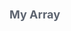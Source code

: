 <div class="attributesKit">
    <div style="padding-bottom:10px;" data-radium="true">
        <h1 style="font-family:-apple-system, BlinkMacSystemFont, &#x27;Segoe UI&#x27;, Helvetica, Arial, sans-serif, &#x27;Apple Color Emoji&#x27;, &#x27;Segoe UI Emoji&#x27;, &#x27;Segoe UI Symbol&#x27;;font-size:18px;color:#5D6470;" data-radium="true">My Array</h1>
    </div>
    <style>
        .attributesKit p {
            margin-bottom: 4px;
            font-family: -apple-system, BlinkMacSystemFont, 'Segoe UI', Helvetica, Arial, sans-serif, 'Apple Color Emoji', 'Segoe UI Emoji', 'Segoe UI Symbol';
            font-size: 14px;
            color: #8A93A3;
            line-height: 21px;
            font-weight: regular;
        }

        .attributesKit p:last-child {
            margin-bottom: 0px;
        }

        .attributesKit ul {
            margin-left: 20px;
        }

        .attributesKit a {
            color: #747E8E;
            text-decoration: none;
            border-bottom: 1px solid #DCE0E8;
        }

        .attributesKit a:hover {
            border-bottom: none;
        }
    </style>
    <div style="width:100%;height:auto;display:flex;flex-direction:row;flex-wrap:no-wrap;justify-content:flex-start;align-items:stretch;position:relative;">
        <div style="height:auto;width:100%;display:-webkit-box;display:-moz-box;display:-ms-flexbox;display:-webkit-flex;display:flex;-webkit-flex-direction:column;-ms-flex-direction:column;flex-direction:column;-webkit-flex-wrap:no-wrap;-ms-flex-wrap:no-wrap;flex-wrap:no-wrap;-webkit-justify-content:flex-start;justify-content:flex-start;-webkit-align-items:flex-start;align-items:flex-start;-webkit-box-orient:vertical;-webkit-box-direction:normal;-webkit-box-lines:no-wrap;-ms-flex-pack:start;-webkit-box-pack:start;-ms-flex-align:start;-webkit-box-align:start;"
            data-radium="true">
            <div style="width:100%;height:5px;display:flex;flex-direction:row;flex-wrap:no-wrap;justify-content:flex-start;align-items:stretch;position:relative;border:1px solid #E8EBEE;border-bottom:none;background-color:#E8EBEE;"></div>
            <div style="width:100%;height:auto;border:1px solid #E8EBEE;" data-radium="true">
                <div style="width:100%;height:auto;display:flex;flex-direction:row;flex-wrap:no-wrap;justify-content:flex-start;align-items:stretch;position:relative;border-bottom:none;padding-top:8px;padding-bottom:8px;"><span style="position:absolute;top:8px;right:8px;font-family:SFMono-Regular, Consolas, &#x27;Liberation Mono&#x27;, Menlo, Courier, monospace;font-size:13px;color:#8A93A3;opacity:0.56;" data-radium="true">0</span>
                    <div style="height:auto;width:100%;display:-webkit-box;display:-moz-box;display:-ms-flexbox;display:-webkit-flex;display:flex;-webkit-flex-direction:column;-ms-flex-direction:column;flex-direction:column;-webkit-flex-wrap:no-wrap;-ms-flex-wrap:no-wrap;flex-wrap:no-wrap;-webkit-justify-content:flex-start;justify-content:flex-start;-webkit-align-items:flex-start;align-items:flex-start;padding-left:10px;padding-right:10px;-webkit-box-orient:vertical;-webkit-box-direction:normal;-webkit-box-lines:no-wrap;-ms-flex-pack:start;-webkit-box-pack:start;-ms-flex-align:start;-webkit-box-align:start;"
                        data-radium="true">
                        <div style="width:100%;height:auto;display:flex;flex-direction:row;flex-wrap:no-wrap;justify-content:flex-start;align-items:stretch;position:relative;">
                            <div data-radium="true">
                                <div style="font-family:-apple-system, BlinkMacSystemFont, &#x27;Segoe UI&#x27;, Helvetica, Arial, sans-serif, &#x27;Apple Color Emoji&#x27;, &#x27;Segoe UI Emoji&#x27;, &#x27;Segoe UI Symbol&#x27;;font-size:13px;color:#8A93A3;line-height:150%;font-weight:regular;"
                                    data-radium="true">
                                    <p>Lorem ipsum dolor sit amet, consectetur adipiscing elit. Nunc tincidunt auctor erat nec vulputate. Donec ut urna urna. Phasellus nisl dolor, posuere non placerat a, efficitur nec elit. Cras mattis nulla et volutpat
                                        ullamcorper.</p>
                                    <p>Donec posuere ipsum at est egestas tempus. Nullam sed interdum eros. Proin accumsan sodales sodales. Nam consequat convallis augue vitae pretium. Maecenas quis orci fringilla ex interdum vestibulum non sed odio.</p>
                                    <ul>
                                        <li>
                                            <p>Lorem ipsum dolor sit amet, consectetur adipiscing elit</p>
                                        </li>
                                        <li>
                                            <p>Duis malesuada velit id nunc porttitor, id interdum eros blandit</p>
                                        </li>
                                        <li>
                                            <p>Pellentesque ut dui a libero varius ultrices at vel nunc</p>
                                        </li>
                                    </ul>
                                    <p>Curabitur iaculis commodo finibus. Praesent suscipit velit ante, quis bibendum felis molestie vel. Nam ornare enim vitae est bibendum rhoncus. Donec et libero vel mi vehicula varius.</p>
                                    <ul>
                                        <li>
                                            <p>Lorem</p>
                                        </li>
                                        <li>
                                            <p>Duis</p>
                                        </li>
                                        <li>
                                            <p>Pellentesque</p>
                                        </li>
                                    </ul>
                                </div>
                            </div>
                        </div>
                        <div style="width:100%;height:auto;display:flex;flex-direction:row;flex-wrap:no-wrap;justify-content:flex-start;align-items:stretch;position:relative;">
                            <div style="width:100%;height:auto;display:flex;flex-direction:row;flex-wrap:no-wrap;justify-content:flex-start;align-items:stretch;position:relative;">
                                <div style="height:auto;width:100%;display:-webkit-box;display:-moz-box;display:-ms-flexbox;display:-webkit-flex;display:flex;-webkit-flex-direction:column;-ms-flex-direction:column;flex-direction:column;-webkit-flex-wrap:no-wrap;-ms-flex-wrap:no-wrap;flex-wrap:no-wrap;-webkit-justify-content:flex-start;justify-content:flex-start;-webkit-align-items:flex-start;align-items:flex-start;-webkit-box-orient:vertical;-webkit-box-direction:normal;-webkit-box-lines:no-wrap;-ms-flex-pack:start;-webkit-box-pack:start;-ms-flex-align:start;-webkit-box-align:start;"
                                    data-radium="true">
                                    <div style="width:100%;height:5px;display:flex;flex-direction:row;flex-wrap:no-wrap;justify-content:flex-start;align-items:stretch;position:relative;border:1px solid #E8EBEE;border-bottom:none;background-color:#E8EBEE;"></div>
                                    <div style="width:100%;height:auto;border:1px solid #E8EBEE;" data-radium="true">
                                        <div style="width:100%;height:auto;display:flex;flex-direction:row;flex-wrap:no-wrap;justify-content:flex-start;align-items:stretch;position:relative;border-bottom:1px solid #E8EBEE;padding-top:8px;padding-bottom:8px;"><span style="position:absolute;top:8px;right:8px;font-family:SFMono-Regular, Consolas, &#x27;Liberation Mono&#x27;, Menlo, Courier, monospace;font-size:13px;color:#8A93A3;opacity:0.56;" data-radium="true">0</span>
                                            <div
                                                style="height:auto;width:100%;display:-webkit-box;display:-moz-box;display:-ms-flexbox;display:-webkit-flex;display:flex;-webkit-flex-direction:column;-ms-flex-direction:column;flex-direction:column;-webkit-flex-wrap:no-wrap;-ms-flex-wrap:no-wrap;flex-wrap:no-wrap;-webkit-justify-content:flex-start;justify-content:flex-start;-webkit-align-items:flex-start;align-items:flex-start;padding-left:8px;-webkit-box-orient:vertical;-webkit-box-direction:normal;-webkit-box-lines:no-wrap;-ms-flex-pack:start;-webkit-box-pack:start;-ms-flex-align:start;-webkit-box-align:start;"
                                                data-radium="true">
                                                <div style="width:100%;height:auto;display:flex;flex-direction:row;flex-wrap:no-wrap;justify-content:flex-start;align-items:stretch;position:relative;">
                                                    <div style="height:auto;width:100%;display:-webkit-box;display:-moz-box;display:-ms-flexbox;display:-webkit-flex;display:flex;-webkit-flex-direction:column;-ms-flex-direction:column;flex-direction:column;-webkit-flex-wrap:no-wrap;-ms-flex-wrap:no-wrap;flex-wrap:no-wrap;-webkit-justify-content:flex-start;justify-content:flex-start;-webkit-align-items:flex-start;align-items:flex-start;-webkit-box-orient:vertical;-webkit-box-direction:normal;-webkit-box-lines:no-wrap;-ms-flex-pack:start;-webkit-box-pack:start;-ms-flex-align:start;-webkit-box-align:start;"
                                                        data-radium="true">
                                                        <div style="width:auto;height:auto;margin-top:0px;margin-bottom:0px;margin-left:0px;margin-right:0px;font-weight:600;background-color:#F0F1F4;border-radius:3px;padding-top:4px;padding-bottom:4px;padding-left:8px;padding-right:8px;font-family:-apple-system, BlinkMacSystemFont, &#x27;Segoe UI&#x27;, Helvetica, Arial, sans-serif, &#x27;Apple Color Emoji&#x27;, &#x27;Segoe UI Emoji&#x27;, &#x27;Segoe UI Symbol&#x27;;font-size:13px;line-height:13px;color:#5D6470;word-break:break-word;"
                                                            data-radium="true">Lorem</div>
                                                    </div>
                                                    <div style="height:auto;width:100%;display:-webkit-box;display:-moz-box;display:-ms-flexbox;display:-webkit-flex;display:flex;-webkit-flex-direction:column;-ms-flex-direction:column;flex-direction:column;-webkit-flex-wrap:no-wrap;-ms-flex-wrap:no-wrap;flex-wrap:no-wrap;-webkit-justify-content:center;justify-content:center;-webkit-align-items:flex-start;align-items:flex-start;-webkit-box-orient:vertical;-webkit-box-direction:normal;-webkit-box-lines:no-wrap;-ms-flex-pack:center;-webkit-box-pack:center;-ms-flex-align:start;-webkit-box-align:start;"
                                                        data-radium="true">
                                                        <div style="width:100%;font-family:SFMono-Regular, Consolas, &#x27;Liberation Mono&#x27;, Menlo, Courier, monospace;font-weight:regular;font-size:13px;color:#8A93A3;line-height:13px;margin-bottom:0px;"
                                                            data-radium="true">string</div>
                                                    </div>
                                                </div>
                                        </div>
                                    </div>
                                    <div style="width:100%;height:auto;display:flex;flex-direction:row;flex-wrap:no-wrap;justify-content:flex-start;align-items:stretch;position:relative;border-bottom:1px solid #E8EBEE;padding-top:8px;padding-bottom:8px;"><span style="position:absolute;top:8px;right:8px;font-family:SFMono-Regular, Consolas, &#x27;Liberation Mono&#x27;, Menlo, Courier, monospace;font-size:13px;color:#8A93A3;opacity:0.56;" data-radium="true">1</span>
                                        <div
                                            style="height:auto;width:100%;display:-webkit-box;display:-moz-box;display:-ms-flexbox;display:-webkit-flex;display:flex;-webkit-flex-direction:column;-ms-flex-direction:column;flex-direction:column;-webkit-flex-wrap:no-wrap;-ms-flex-wrap:no-wrap;flex-wrap:no-wrap;-webkit-justify-content:flex-start;justify-content:flex-start;-webkit-align-items:flex-start;align-items:flex-start;padding-left:8px;-webkit-box-orient:vertical;-webkit-box-direction:normal;-webkit-box-lines:no-wrap;-ms-flex-pack:start;-webkit-box-pack:start;-ms-flex-align:start;-webkit-box-align:start;"
                                            data-radium="true">
                                            <div style="width:100%;height:auto;display:flex;flex-direction:row;flex-wrap:no-wrap;justify-content:flex-start;align-items:stretch;position:relative;">
                                                <div style="height:auto;width:100%;display:-webkit-box;display:-moz-box;display:-ms-flexbox;display:-webkit-flex;display:flex;-webkit-flex-direction:column;-ms-flex-direction:column;flex-direction:column;-webkit-flex-wrap:no-wrap;-ms-flex-wrap:no-wrap;flex-wrap:no-wrap;-webkit-justify-content:flex-start;justify-content:flex-start;-webkit-align-items:flex-start;align-items:flex-start;-webkit-box-orient:vertical;-webkit-box-direction:normal;-webkit-box-lines:no-wrap;-ms-flex-pack:start;-webkit-box-pack:start;-ms-flex-align:start;-webkit-box-align:start;"
                                                    data-radium="true">
                                                    <div style="width:auto;height:auto;margin-top:0px;margin-bottom:0px;margin-left:0px;margin-right:0px;font-weight:600;background-color:#F0F1F4;border-radius:3px;padding-top:4px;padding-bottom:4px;padding-left:8px;padding-right:8px;font-family:-apple-system, BlinkMacSystemFont, &#x27;Segoe UI&#x27;, Helvetica, Arial, sans-serif, &#x27;Apple Color Emoji&#x27;, &#x27;Segoe UI Emoji&#x27;, &#x27;Segoe UI Symbol&#x27;;font-size:13px;line-height:13px;color:#5D6470;word-break:break-word;"
                                                        data-radium="true">Ipsum</div>
                                                </div>
                                                <div style="height:auto;width:100%;display:-webkit-box;display:-moz-box;display:-ms-flexbox;display:-webkit-flex;display:flex;-webkit-flex-direction:column;-ms-flex-direction:column;flex-direction:column;-webkit-flex-wrap:no-wrap;-ms-flex-wrap:no-wrap;flex-wrap:no-wrap;-webkit-justify-content:center;justify-content:center;-webkit-align-items:flex-start;align-items:flex-start;-webkit-box-orient:vertical;-webkit-box-direction:normal;-webkit-box-lines:no-wrap;-ms-flex-pack:center;-webkit-box-pack:center;-ms-flex-align:start;-webkit-box-align:start;"
                                                    data-radium="true">
                                                    <div style="width:100%;font-family:SFMono-Regular, Consolas, &#x27;Liberation Mono&#x27;, Menlo, Courier, monospace;font-weight:regular;font-size:13px;color:#8A93A3;line-height:13px;margin-bottom:0px;" data-radium="true">string</div>
                                                </div>
                                            </div>
                                    </div>
                                </div>
                                <div style="width:100%;height:auto;display:flex;flex-direction:row;flex-wrap:no-wrap;justify-content:flex-start;align-items:stretch;position:relative;border-bottom:1px solid #E8EBEE;padding-top:8px;padding-bottom:8px;"><span style="position:absolute;top:8px;right:8px;font-family:SFMono-Regular, Consolas, &#x27;Liberation Mono&#x27;, Menlo, Courier, monospace;font-size:13px;color:#8A93A3;opacity:0.56;" data-radium="true">2</span>
                                    <div style="height:auto;width:100%;display:-webkit-box;display:-moz-box;display:-ms-flexbox;display:-webkit-flex;display:flex;-webkit-flex-direction:column;-ms-flex-direction:column;flex-direction:column;-webkit-flex-wrap:no-wrap;-ms-flex-wrap:no-wrap;flex-wrap:no-wrap;-webkit-justify-content:flex-start;justify-content:flex-start;-webkit-align-items:flex-start;align-items:flex-start;padding-left:8px;-webkit-box-orient:vertical;-webkit-box-direction:normal;-webkit-box-lines:no-wrap;-ms-flex-pack:start;-webkit-box-pack:start;-ms-flex-align:start;-webkit-box-align:start;"
                                        data-radium="true">
                                        <div style="width:100%;height:auto;display:flex;flex-direction:row;flex-wrap:no-wrap;justify-content:flex-start;align-items:stretch;position:relative;">
                                            <div style="height:auto;width:100%;display:-webkit-box;display:-moz-box;display:-ms-flexbox;display:-webkit-flex;display:flex;-webkit-flex-direction:column;-ms-flex-direction:column;flex-direction:column;-webkit-flex-wrap:no-wrap;-ms-flex-wrap:no-wrap;flex-wrap:no-wrap;-webkit-justify-content:flex-start;justify-content:flex-start;-webkit-align-items:flex-start;align-items:flex-start;-webkit-box-orient:vertical;-webkit-box-direction:normal;-webkit-box-lines:no-wrap;-ms-flex-pack:start;-webkit-box-pack:start;-ms-flex-align:start;-webkit-box-align:start;"
                                                data-radium="true">
                                                <div style="width:auto;height:auto;margin-top:0px;margin-bottom:0px;margin-left:0px;margin-right:0px;font-weight:600;background-color:#F0F1F4;border-radius:3px;padding-top:4px;padding-bottom:4px;padding-left:8px;padding-right:8px;font-family:-apple-system, BlinkMacSystemFont, &#x27;Segoe UI&#x27;, Helvetica, Arial, sans-serif, &#x27;Apple Color Emoji&#x27;, &#x27;Segoe UI Emoji&#x27;, &#x27;Segoe UI Symbol&#x27;;font-size:13px;line-height:13px;color:#5D6470;word-break:break-word;"
                                                    data-radium="true">Dolor</div>
                                            </div>
                                            <div style="height:auto;width:100%;display:-webkit-box;display:-moz-box;display:-ms-flexbox;display:-webkit-flex;display:flex;-webkit-flex-direction:column;-ms-flex-direction:column;flex-direction:column;-webkit-flex-wrap:no-wrap;-ms-flex-wrap:no-wrap;flex-wrap:no-wrap;-webkit-justify-content:center;justify-content:center;-webkit-align-items:flex-start;align-items:flex-start;-webkit-box-orient:vertical;-webkit-box-direction:normal;-webkit-box-lines:no-wrap;-ms-flex-pack:center;-webkit-box-pack:center;-ms-flex-align:start;-webkit-box-align:start;"
                                                data-radium="true">
                                                <div style="width:100%;font-family:SFMono-Regular, Consolas, &#x27;Liberation Mono&#x27;, Menlo, Courier, monospace;font-weight:regular;font-size:13px;color:#8A93A3;line-height:13px;margin-bottom:0px;" data-radium="true">string</div>
                                            </div>
                                        </div>
                                    </div>
                                </div>
                                <div style="width:100%;height:auto;display:flex;flex-direction:row;flex-wrap:no-wrap;justify-content:flex-start;align-items:stretch;position:relative;border-bottom:none;padding-top:8px;padding-bottom:8px;"><span style="position:absolute;top:8px;right:8px;font-family:SFMono-Regular, Consolas, &#x27;Liberation Mono&#x27;, Menlo, Courier, monospace;font-size:13px;color:#8A93A3;opacity:0.56;" data-radium="true">3</span>
                                    <div style="height:auto;width:100%;display:-webkit-box;display:-moz-box;display:-ms-flexbox;display:-webkit-flex;display:flex;-webkit-flex-direction:column;-ms-flex-direction:column;flex-direction:column;-webkit-flex-wrap:no-wrap;-ms-flex-wrap:no-wrap;flex-wrap:no-wrap;-webkit-justify-content:flex-start;justify-content:flex-start;-webkit-align-items:flex-start;align-items:flex-start;padding-left:8px;-webkit-box-orient:vertical;-webkit-box-direction:normal;-webkit-box-lines:no-wrap;-ms-flex-pack:start;-webkit-box-pack:start;-ms-flex-align:start;-webkit-box-align:start;"
                                        data-radium="true">
                                        <div style="width:100%;height:auto;display:flex;flex-direction:row;flex-wrap:no-wrap;justify-content:flex-start;align-items:stretch;position:relative;">
                                            <div style="height:auto;width:100%;display:-webkit-box;display:-moz-box;display:-ms-flexbox;display:-webkit-flex;display:flex;-webkit-flex-direction:column;-ms-flex-direction:column;flex-direction:column;-webkit-flex-wrap:no-wrap;-ms-flex-wrap:no-wrap;flex-wrap:no-wrap;-webkit-justify-content:flex-start;justify-content:flex-start;-webkit-align-items:flex-start;align-items:flex-start;-webkit-box-orient:vertical;-webkit-box-direction:normal;-webkit-box-lines:no-wrap;-ms-flex-pack:start;-webkit-box-pack:start;-ms-flex-align:start;-webkit-box-align:start;"
                                                data-radium="true">
                                                <div style="width:auto;height:auto;margin-top:0px;margin-bottom:0px;margin-left:0px;margin-right:0px;font-weight:600;background-color:#F0F1F4;border-radius:3px;padding-top:4px;padding-bottom:4px;padding-left:8px;padding-right:8px;font-family:-apple-system, BlinkMacSystemFont, &#x27;Segoe UI&#x27;, Helvetica, Arial, sans-serif, &#x27;Apple Color Emoji&#x27;, &#x27;Segoe UI Emoji&#x27;, &#x27;Segoe UI Symbol&#x27;;font-size:13px;line-height:13px;color:#5D6470;word-break:break-word;"
                                                    data-radium="true">Isamet</div>
                                            </div>
                                            <div style="height:auto;width:100%;display:-webkit-box;display:-moz-box;display:-ms-flexbox;display:-webkit-flex;display:flex;-webkit-flex-direction:column;-ms-flex-direction:column;flex-direction:column;-webkit-flex-wrap:no-wrap;-ms-flex-wrap:no-wrap;flex-wrap:no-wrap;-webkit-justify-content:center;justify-content:center;-webkit-align-items:flex-start;align-items:flex-start;-webkit-box-orient:vertical;-webkit-box-direction:normal;-webkit-box-lines:no-wrap;-ms-flex-pack:center;-webkit-box-pack:center;-ms-flex-align:start;-webkit-box-align:start;"
                                                data-radium="true">
                                                <div style="width:100%;font-family:SFMono-Regular, Consolas, &#x27;Liberation Mono&#x27;, Menlo, Courier, monospace;font-weight:regular;font-size:13px;color:#8A93A3;line-height:13px;margin-bottom:0px;" data-radium="true">string</div>
                                            </div>
                                        </div>
                                    </div>
                                </div>
                            </div>
                        </div>
                    </div>
                </div>
            </div>
        </div>
    </div>
</div>
</div>
</div>